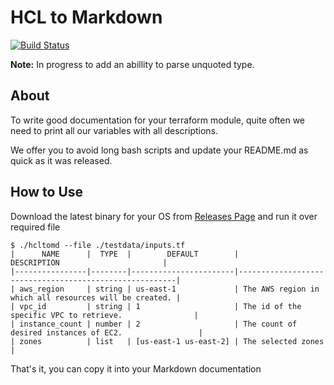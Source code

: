 # HCL to Markdown
[![Build Status](https://cloud.drone.io/api/badges/idestis/hcltomd/status.svg)](https://cloud.drone.io/idestis/hcltomd)

**Note:** In progress to add an abillity to parse unquoted type.

## About

To write good documentation for your terraform module, quite often we need to print all our variables with all descriptions.

We offer you to avoid long bash scripts and update your README.md as quick as it was released.

## How to Use

Download the latest binary for your OS from [Releases Page](https://github.com/idestis/hcltomd/releases) and run it over required file

```shell
$ ./hcltomd --file ./testdata/inputs.tf
|      NAME      |  TYPE  |        DEFAULT        |                      DESCRIPTION                       |
|----------------|--------|-----------------------|--------------------------------------------------------|
| aws_region     | string | us-east-1             | The AWS region in which all resources will be created. |
| vpc_id         | string | 1                     | The id of the specific VPC to retrieve.                |
| instance_count | number | 2                     | The count of desired instances of EC2.                 |
| zones          | list   | [us-east-1 us-east-2] | The selected zones                                     |
```

That's it, you can copy it into your Markdown documentation
